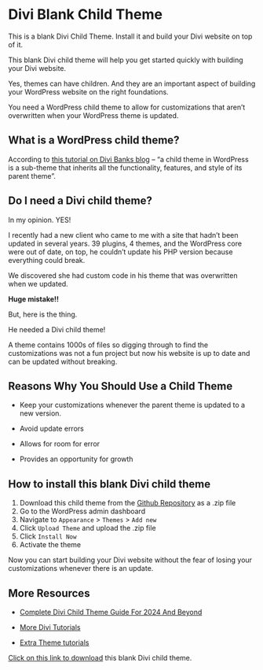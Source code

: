 # Divi Blank Child Theme

This is a blank Divi Child Theme. Install it and build your Divi website on top of it.

This blank Divi child theme will help you get started quickly with building your Divi website. 

Yes, themes can have children. And they are an important aspect of building your WordPress website on the right foundations.

You need a WordPress child theme to allow for customizations that aren’t overwritten when your WordPress theme is updated.

## What is a WordPress child theme?

According to [this tutorial on Divi Banks blog](https://www.divibanks.com/complete-divi-child-theme-guide/) – “a child theme in WordPress is a sub-theme that inherits all the functionality, features, and style of its parent theme”.

## Do I need a Divi child theme?

In my opinion. YES!

I recently had a new client who came to me with a site that hadn’t been updated in several years. 39 plugins, 4 themes, and the WordPress core were out of date, on top, he couldn’t update his PHP version because everything could break.

We discovered she had custom code in his theme that was overwritten when we updated.  

**Huge mistake!!**

But, here is the thing.

He needed a Divi child theme! 

A theme contains 1000s of files so digging through to find the customizations was not a fun project but now his website is up to date and can be updated without breaking.

## Reasons Why You Should Use a Child Theme

- Keep your customizations whenever the parent theme is updated to a new version. 

- Avoid update errors

- Allows for room for error

- Provides an opportunity for growth

## How to install this blank Divi child theme

1. Download this child theme from the [Github Repository](https://github.com/lumumbapl/Divi-Blank-Child-Theme) as a .zip file
2. Go to the WordPress admin dashboard
3. Navigate to `Appearance` > `Themes` > `Add new`
4. Click `Upload Theme` and upload the .zip file
5. Click `Install Now`
6. Activate the theme

Now you can start building your Divi website without the fear of losing your customizations whenever there is an update. 

## More Resources

- [Complete Divi Child Theme Guide For 2024 And Beyond](https://www.divibanks.com/complete-divi-child-theme-guide/)

- [More Divi Tutorials](https://www.divibanks.com/category/divi-tutorials/)

- [Extra Theme tutorials](https://www.divibanks.com/category/extra-theme-tutorials/)

[Click on this link to download](https://github.com/lumumbapl/Divi-Blank-Child-Theme/archive/refs/heads/master.zip) this blank Divi child theme. 



